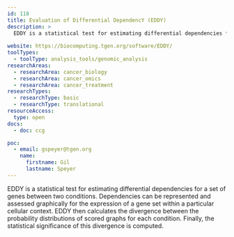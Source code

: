 ```yaml
---
id: 118
title: Evaluation of Differential DependencY (EDDY)
description: >
  EDDY is a statistical test for estimating differential dependencies for a set of genes between two conditions. 
  
website: https://biocomputing.tgen.org/software/EDDY/
toolTypes:
  - toolType: analysis_tools/genomic_analysis
researchAreas:
  - researchArea: cancer_biology
  - researchArea: cancer_omics
  - researchArea: cancer_treatment
researchTypes:
  - researchType: basic
  - researchType: translational
resourceAccess:
  type: open
docs:
  - doc: ccg

poc:
  - email: gspeyer@tgen.org
    name:
      firstname: Gil
      lastname: Speyer
---
```

EDDY is a statistical test for estimating differential dependencies for a set of genes between two conditions. Dependencies can be represented and assessed graphically for the expression of a gene set within a particular cellular context. EDDY then calculates the divergence between the probability distributions of scored graphs for each condition. Finally, the statistical significance of this divergence is computed.
